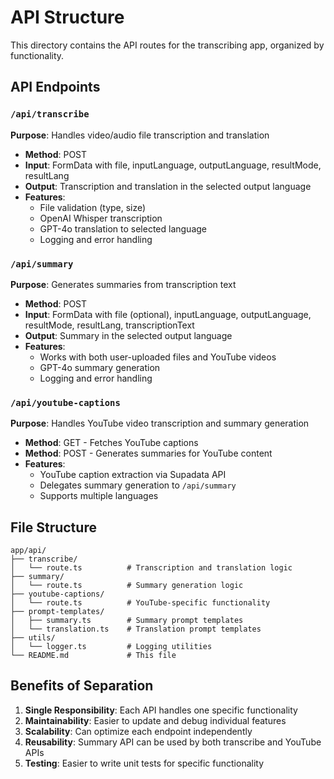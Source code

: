 # API Structure

This directory contains the API routes for the transcribing app, organized by functionality.

## API Endpoints

### `/api/transcribe`

**Purpose**: Handles video/audio file transcription and translation

- **Method**: POST
- **Input**: FormData with file, inputLanguage, outputLanguage, resultMode, resultLang
- **Output**: Transcription and translation in the selected output language
- **Features**:
  - File validation (type, size)
  - OpenAI Whisper transcription
  - GPT-4o translation to selected language
  - Logging and error handling

### `/api/summary`

**Purpose**: Generates summaries from transcription text

- **Method**: POST
- **Input**: FormData with file (optional), inputLanguage, outputLanguage, resultMode, resultLang, transcriptionText
- **Output**: Summary in the selected output language
- **Features**:
  - Works with both user-uploaded files and YouTube videos
  - GPT-4o summary generation
  - Logging and error handling

### `/api/youtube-captions`

**Purpose**: Handles YouTube video transcription and summary generation

- **Method**: GET - Fetches YouTube captions
- **Method**: POST - Generates summaries for YouTube content
- **Features**:
  - YouTube caption extraction via Supadata API
  - Delegates summary generation to `/api/summary`
  - Supports multiple languages

## File Structure

```
app/api/
├── transcribe/
│   └── route.ts          # Transcription and translation logic
├── summary/
│   └── route.ts          # Summary generation logic
├── youtube-captions/
│   └── route.ts          # YouTube-specific functionality
├── prompt-templates/
│   ├── summary.ts        # Summary prompt templates
│   └── translation.ts    # Translation prompt templates
├── utils/
│   └── logger.ts         # Logging utilities
└── README.md             # This file
```

## Benefits of Separation

1. **Single Responsibility**: Each API handles one specific functionality
2. **Maintainability**: Easier to update and debug individual features
3. **Scalability**: Can optimize each endpoint independently
4. **Reusability**: Summary API can be used by both transcribe and YouTube APIs
5. **Testing**: Easier to write unit tests for specific functionality 